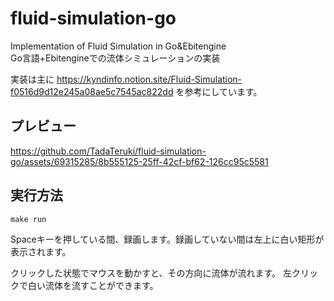 # fluid-simulation-go
Implementation of Fluid Simulation in Go&amp;Ebitengine<br>
Go言語+Ebitengineでの流体シミュレーションの実装

実装は主に https://kyndinfo.notion.site/Fluid-Simulation-f0516d9d12e245a08ae5c7545ac822dd を参考にしています。

## プレビュー

https://github.com/TadaTeruki/fluid-simulation-go/assets/69315285/8b555125-25ff-42cf-bf62-126cc95c5581

## 実行方法
```
make run
```

Spaceキーを押している間、録画します。録画していない間は左上に白い矩形が表示されます。

クリックした状態でマウスを動かすと、その方向に流体が流れます。
左クリックで白い流体を流すことができます。

